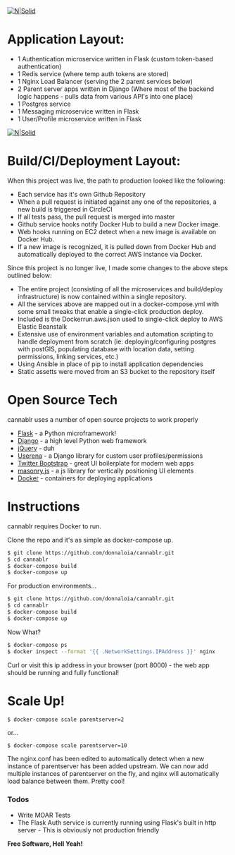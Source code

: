 
[![N|Solid](https://cldup.com/dTxpPi9lDf.thumb.png)](https://nodesource.com/products/nsolid)
# Application Layout: 

 - 1 Authentication microservice written in Flask (custom token-based authentication)
 - 1 Redis service (where temp auth tokens are stored) 
 - 1 Nginx Load Balancer (serving the 2 parent services below)
 - 2 Parent server apps written in Django (Where most of the backend logic happens - pulls data from various API's into one place) 
 - 1 Postgres service 
 - 1 Messaging microservice written in Flask
 - 1 User/Profile microservice written in Flask

[![N|Solid](https://raw.github.com/donnaloia/cannablr/master/parentserver/housekeeping/Drawing.png)](https://raw.github.com/donnaloia/cannablr/master/web/housekeeping/Drawing.png)

# Build/CI/Deployment Layout:

When this project was live, the path to production looked like the following:
 - Each service has it's own Github Repository
 - When a pull request is initiated against any one of the repositories, a new build is triggered in CircleCI
 - If all tests pass, the pull request is merged into master
 - Github service hooks notify Docker Hub to build a new Docker image.
 - Web hooks running on EC2 detect when a new image is available on Docker Hub.  
 - If a new image is recognized, it is pulled down from Docker Hub and automatically deployed to the correct AWS instance via Docker.

Since this project is no longer live, I made some changes to the above steps outlined below:
 - The entire project (consisting of all the microservices and build/deploy infrastructure) is now contained within a single repository.
 - All the services above are mapped out in a docker-compose.yml with some small tweaks that enable a single-click production deploy.
 - Included is the Dockerrun.aws.json used to single-click deploy to AWS Elastic Beanstalk
 - Extensive use of environment variables and automation scripting to handle deployment from scratch (ie: deploying/configuring postgres with postGIS, populating database with location data, setting permissions, linking services, etc.)
 - Using Ansible in place of pip to install application dependencies
 - Static assetts were moved from an S3 bucket to the repository itself


# Open Source Tech
cannablr uses a number of open source projects to work properly
* [Flask] - a Python microframework!
* [Django] - a high level Python web framework
* [jQuery] - duh
* [Userena] - a Django library for custom user profiles/permissions
* [Twitter Bootstrap] - great UI boilerplate for modern web apps
* [masonry.js] - a js library for vertically positioning UI elements
* [Docker] - containers for deploying applications


# Instructions

cannablr requires Docker to run.

Clone the repo and it's as simple as docker-compose up.

```sh
$ git clone https://github.com/donnaloia/cannablr.git
$ cd cannablr
$ docker-compose build
$ docker-compose up
```

For production environments...

```sh
$ git clone https://github.com/donnaloia/cannablr.git
$ cd cannablr
$ docker-compose build
$ docker-compose up
```

Now What?
```sh
$ docker-compose ps
$ docker inspect --format '{{ .NetworkSettings.IPAddress }}' nginx
```
Curl or visit this ip address in your browser (port 8000) - the web app should be running and fully functional!


# Scale Up!
```
$ docker-compose scale parentserver=2
```
or...
```
$ docker-compose scale parentserver=10
```

The nginx.conf has been edited to automatically detect when a new instance of parentserver has been added upstream.  We can now add multiple instances of parentserver on the fly, and nginx will automatically load balance between them.  Pretty cool!



### Todos

 - Write MOAR Tests
 - The Flask Auth service is currently running using Flask's built in http server - This is obviously not production friendly


**Free Software, Hell Yeah!**

[//]: # (These are reference links used in the body of this note and get stripped out when the markdown processor does its job. There is no need to format nicely because it shouldn't be seen. Thanks SO - http://stackoverflow.com/questions/4823468/store-comments-in-markdown-syntax)


   [dill]: <https://github.com/joemccann/dillinger>
   [git-repo-url]: <https://github.com/joemccann/dillinger.git>
   [john gruber]: <http://daringfireball.net>
   [df1]: <http://daringfireball.net/projects/markdown/>
   [markdown-it]: <https://github.com/markdown-it/markdown-it>
   [Ace Editor]: <http://ace.ajax.org>
   [Django]: <https://www.djangoproject.com/>
   [Twitter Bootstrap]: <http://twitter.github.com/bootstrap/>
   [Flask]: <http://flask.pocoo.org/>
   [jQuery]: <http://jquery.com>
   [userena]: <https://github.com/bread-and-pepper/django-userena>
   [masonry.js]: <http://masonry.desandro.com/>
   [AngularJS]: <http://angularjs.org>
   [Docker]: <http://docker.com>

   [PlDb]: <https://github.com/joemccann/dillinger/tree/master/plugins/dropbox/README.md>
   [PlGh]: <https://github.com/joemccann/dillinger/tree/master/plugins/github/README.md>
   [PlGd]: <https://github.com/joemccann/dillinger/tree/master/plugins/googledrive/README.md>
   [PlOd]: <https://github.com/joemccann/dillinger/tree/master/plugins/onedrive/README.md>
   [PlMe]: <https://github.com/joemccann/dillinger/tree/master/plugins/medium/README.md>
   [PlGa]: <https://github.com/RahulHP/dillinger/blob/master/plugins/googleanalytics/README.md>
